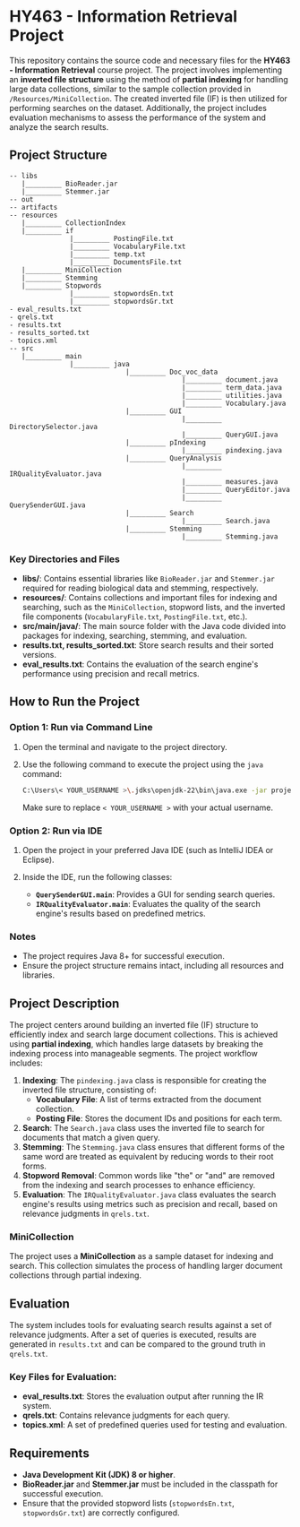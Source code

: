 
# HY463 - Information Retrieval Project

This repository contains the source code and necessary files for the **HY463 - Information Retrieval** course project. The project involves implementing an **inverted file structure** using the method of **partial indexing** for handling large data collections, similar to the sample collection provided in `/Resources/MiniCollection`. The created inverted file (IF) is then utilized for performing searches on the dataset. Additionally, the project includes evaluation mechanisms to assess the performance of the system and analyze the search results.

## Project Structure

```
-- libs
   |_________ BioReader.jar
   |_________ Stemmer.jar
-- out
-- artifacts
-- resources
   |_________ CollectionIndex
   |_________ if
               |_________ PostingFile.txt
               |_________ VocabularyFile.txt
               |_________ temp.txt
               |_________ DocumentsFile.txt
   |_________ MiniCollection
   |_________ Stemming
   |_________ Stopwords
               |_________ stopwordsEn.txt
               |_________ stopwordsGr.txt
- eval_results.txt
- qrels.txt
- results.txt
- results_sorted.txt
- topics.xml
-- src
   |_________ main
               |_________ java
                             |_________ Doc_voc_data
                                           |_________ document.java
                                           |_________ term_data.java
                                           |_________ utilities.java
                                           |_________ Vocabulary.java
                             |_________ GUI
                                           |_________ DirectorySelector.java
                                           |_________ QueryGUI.java
                             |_________ pIndexing
                                           |_________ pindexing.java
                             |_________ QueryAnalysis
                                           |_________ IRQualityEvaluator.java
                                           |_________ measures.java
                                           |_________ QueryEditor.java
                                           |_________ QuerySenderGUI.java
                             |_________ Search
                                           |_________ Search.java
                             |_________ Stemming
                                           |_________ Stemming.java
```

### Key Directories and Files

- **libs/**: Contains essential libraries like `BioReader.jar` and `Stemmer.jar` required for reading biological data and stemming, respectively.
- **resources/**: Contains collections and important files for indexing and searching, such as the `MiniCollection`, stopword lists, and the inverted file components (`VocabularyFile.txt`, `PostingFile.txt`, etc.).
- **src/main/java/**: The main source folder with the Java code divided into packages for indexing, searching, stemming, and evaluation.
- **results.txt, results_sorted.txt**: Store search results and their sorted versions.
- **eval_results.txt**: Contains the evaluation of the search engine's performance using precision and recall metrics.

## How to Run the Project

### Option 1: Run via Command Line

1. Open the terminal and navigate to the project directory.
2. Use the following command to execute the project using the `java` command:

   ```bash
   C:\Users\< YOUR_USERNAME >\.jdks\openjdk-22\bin\java.exe -jar project_463.jar
   ```

   Make sure to replace `< YOUR_USERNAME >` with your actual username.

### Option 2: Run via IDE

1. Open the project in your preferred Java IDE (such as IntelliJ IDEA or Eclipse).
2. Inside the IDE, run the following classes:

   - **`QuerySenderGUI.main`**: Provides a GUI for sending search queries.
   - **`IRQualityEvaluator.main`**: Evaluates the quality of the search engine's results based on predefined metrics.

### Notes
- The project requires Java 8+ for successful execution.
- Ensure the project structure remains intact, including all resources and libraries.

## Project Description

The project centers around building an inverted file (IF) structure to efficiently index and search large document collections. This is achieved using **partial indexing**, which handles large datasets by breaking the indexing process into manageable segments. The project workflow includes:

1. **Indexing**: The `pindexing.java` class is responsible for creating the inverted file structure, consisting of:
   - **Vocabulary File**: A list of terms extracted from the document collection.
   - **Posting File**: Stores the document IDs and positions for each term.
2. **Search**: The `Search.java` class uses the inverted file to search for documents that match a given query.
3. **Stemming**: The `Stemming.java` class ensures that different forms of the same word are treated as equivalent by reducing words to their root forms.
4. **Stopword Removal**: Common words like "the" or "and" are removed from the indexing and search processes to enhance efficiency.
5. **Evaluation**: The `IRQualityEvaluator.java` class evaluates the search engine's results using metrics such as precision and recall, based on relevance judgments in `qrels.txt`.

### MiniCollection

The project uses a **MiniCollection** as a sample dataset for indexing and search. This collection simulates the process of handling larger document collections through partial indexing.

## Evaluation

The system includes tools for evaluating search results against a set of relevance judgments. After a set of queries is executed, results are generated in `results.txt` and can be compared to the ground truth in `qrels.txt`.

### Key Files for Evaluation:
- **eval_results.txt**: Stores the evaluation output after running the IR system.
- **qrels.txt**: Contains relevance judgments for each query.
- **topics.xml**: A set of predefined queries used for testing and evaluation.

## Requirements

- **Java Development Kit (JDK) 8 or higher**.
- **BioReader.jar** and **Stemmer.jar** must be included in the classpath for successful execution.
- Ensure that the provided stopword lists (`stopwordsEn.txt`, `stopwordsGr.txt`) are correctly configured.



